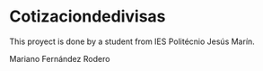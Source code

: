 # Cotizaciondedivisas
This proyect is done by a student from IES Politécnio Jesús Marín.

Mariano Fernández Rodero
